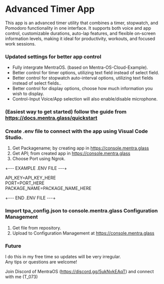 # Advanced Timer App

This app is an advanced timer utility that combines a timer, stopwatch, and Pomodoro functionality in one interface. It supports both voice and app control, customizable durations, auto-lap features, and flexible on-screen information levels, making it ideal for productivity, workouts, and focused work sessions.

### Updated settings for better app control

- Fully intergrate MentraOS. (based on Mentra-OS-Cloud-Example).
- Better control for timer options, utilizing text field instead of select field.
- Better control for stopwatch auto-interval options, utilizing text fields instead of select fields..
- Better control for display options, choose how much information you wish to display.
- Control-Input Voice/App selection will also enable/disable microphone.

### (Easiest way to get started) follow the guide from https://docs.mentra.glass/quickstart

### Create .env file to connect with the app using Visual Code Studio.

1. Get Packagename; by creating app in https://console.mentra.glass
2. Get API; from created app in https://console.mentra.glass
3. Choose Port using Ngrok.

+--- EXAMPLE .ENV FILE ---+

API_KEY=API_KEY_HERE<br>
PORT=PORT_HERE<br>
PACKAGE_NAME=PACKAGE_NAME_HERE

+--- END .ENV FILE ---+

### Import tpa_config.json to console.mentra.glass Configuration Management

1. Get file from repository.
2. Upload to Configuration Management at https://console.mentra.glass

### Future

I do this in my free time so updates will be very irregular. <br>
Any tips or questions are welcome! 

Join Discord of MentraOS (https://discord.gg/5ukNvkEAqT) and connect with me (T_073)






